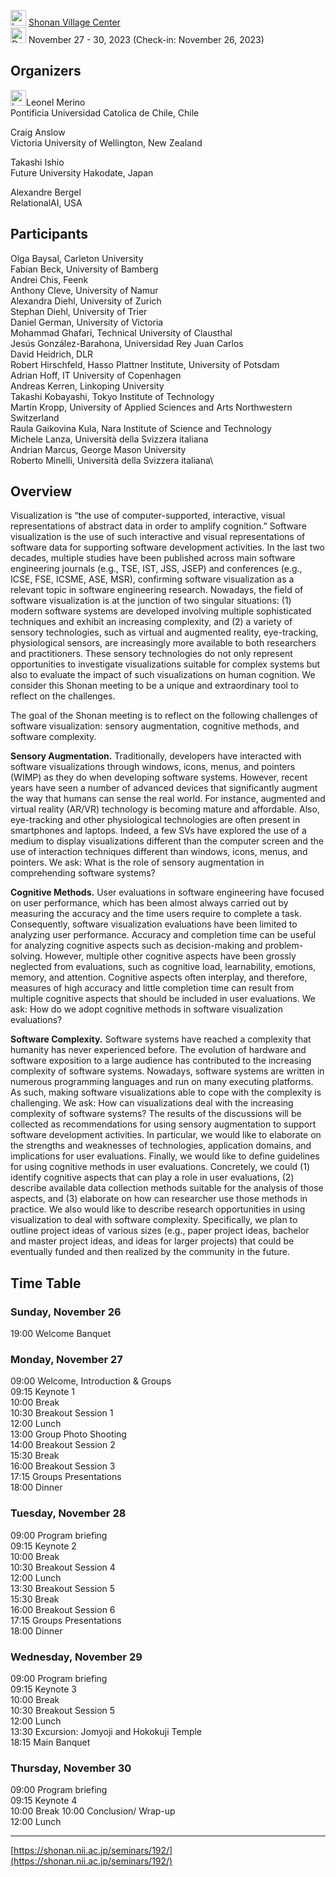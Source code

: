 <img src="https://shonan-meeting-192.github.io/map.png" alt="Location" width="25px"/> [Shonan Village Center](https://www.shonan-village.co.jp/eng/)\
<img src="https://shonan-meeting-192.github.io/schedule.png" alt="Date" width="25px"/> November 27 - 30, 2023 (Check-in: November 26, 2023)
 
## Organizers
<img src="https://shonan-meeting-192.github.io/leonel.png" alt="Location" width="25px"/>Leonel Merino\
Pontificia Universidad Catolica de Chile, Chile

Craig Anslow\
Victoria University of Wellington, New Zealand

Takashi Ishio\
Future University Hakodate, Japan

Alexandre Bergel\
RelationalAI, USA

## Participants
Olga Baysal, Carleton University\
Fabian Beck, University of Bamberg\
Andrei Chis, Feenk\
Anthony Cleve, University of Namur\
Alexandra Diehl, University of Zurich\
Stephan Diehl, University of Trier\
Daniel German, University of Victoria\
Mohammad Ghafari, Technical University of Clausthal\
Jesús González-Barahona, Universidad Rey Juan Carlos\
David Heidrich, DLR\
Robert Hirschfeld, Hasso Plattner Institute, University of Potsdam\
Adrian Hoff, IT University of Copenhagen\
Andreas Kerren, Linkoping University\
Takashi Kobayashi, Tokyo Institute of Technology\
Martin Kropp, University of Applied Sciences and Arts Northwestern Switzerland\
Raula Gaikovina Kula, Nara Institute of Science and Technology\
Michele Lanza, Università della Svizzera italiana\
Andrian Marcus, George Mason University\
Roberto Minelli, Università della Svizzera italiana\


## Overview

Visualization is “the use of computer-supported, interactive, visual representations of abstract data in order to amplify cognition.” Software visualization is the use of such interactive and visual representations of software data for supporting software development activities. In the last two decades, multiple studies have been published across main software engineering journals (e.g., TSE, IST, JSS, JSEP) and conferences (e.g., ICSE, FSE, ICSME, ASE, MSR), confirming software visualization as a relevant topic in software engineering research. Nowadays, the field of software visualization is at the junction of two singular situations: (1) modern software systems are developed involving multiple sophisticated techniques and exhibit an increasing complexity, and (2) a variety of sensory technologies, such as virtual and augmented reality, eye-tracking, physiological sensors, are increasingly more available to both researchers and practitioners. These sensory technologies do not only represent opportunities to investigate visualizations suitable for complex systems but also to evaluate the impact of such visualizations on human cognition. We consider this Shonan meeting to be a unique and extraordinary tool to reflect on the challenges.

The goal of the Shonan meeting is to reflect on the following challenges of software visualization: sensory augmentation, cognitive methods, and software complexity.

**Sensory Augmentation.** Traditionally, developers have interacted with software visualizations through windows, icons, menus, and pointers (WIMP) as they do when developing software systems. However, recent years have seen a number of advanced devices that significantly augment the way that humans can sense the real world. For instance, augmented and virtual reality (AR/VR) technology is becoming mature and affordable. Also, eye-tracking and other physiological technologies are often present in smartphones and laptops. Indeed, a few SVs have explored the use of a medium to display visualizations different than the computer screen and the use of interaction techniques different than windows, icons, menus, and pointers. We ask: What is the role of sensory augmentation in comprehending software systems?

**Cognitive Methods.** User evaluations in software engineering have focused on user performance, which has been almost always carried out by measuring the accuracy and the time users require to complete a task. Consequently, software visualization evaluations have been limited to analyzing user performance. Accuracy and completion time can be useful for analyzing cognitive aspects such as decision-making and problem-solving. However, multiple other cognitive aspects have been grossly neglected from evaluations, such as cognitive load, learnability, emotions, memory, and attention. Cognitive aspects often interplay, and therefore, measures of high accuracy and little completion time can result from multiple cognitive aspects that should be included in user evaluations. We ask: How do we adopt cognitive methods in software visualization evaluations?

**Software Complexity.** Software systems have reached a complexity that humanity has never experienced before. The evolution of hardware and software exposition to a large audience has contributed to the increasing complexity of software systems. Nowadays, software systems are written in numerous programming languages and run on many executing platforms. As such, making software visualizations able to cope with the complexity is challenging. We ask: How can visualizations deal with the increasing complexity of software systems?
The results of the discussions will be collected as recommendations for using sensory augmentation to support software development activities. In particular, we would like to elaborate on the strengths and weaknesses of technologies, application domains, and implications for user evaluations. Finally, we would like to define guidelines for using cognitive methods in user evaluations. Concretely, we could (1) identify cognitive aspects that can play a role in user evaluations, (2) describe available data collection methods suitable for the analysis of those aspects, and (3) elaborate on how can researcher use those methods in practice.
We also would like to describe research opportunities in using visualization to deal with software complexity. Specifically, we plan to outline project ideas of various sizes (e.g., paper project ideas, bachelor and master project ideas, and ideas for larger projects) that could be eventually funded and then realized by the community in the future.

## Time Table
### Sunday, November 26
19:00 Welcome Banquet

### Monday, November 27
09:00	 Welcome, Introduction & Groups\
09:15	 Keynote 1\
10:00 Break\
10:30 Breakout Session 1\
12:00 Lunch\
13:00 Group Photo Shooting\
14:00 Breakout Session 2\
15:30 Break\
16:00 Breakout Session 3\
17:15 Groups Presentations\
18:00 Dinner
 
### Tuesday, November 28
09:00 Program briefing\
09:15 Keynote 2\
10:00 Break\
10:30 Breakout Session 4\
12:00 Lunch\
13:30 Breakout Session 5\
15:30 Break\
16:00 Breakout Session 6\
17:15 Groups Presentations\
18:00 Dinner

### Wednesday, November 29
09:00	Program briefing\
09:15 Keynote 3\
10:00 Break\
10:30 Breakout Session 5\
12:00 Lunch\
13:30 Excursion: Jomyoji and Hokokuji Temple\
18:15 Main Banquet

### Thursday, November 30
09:00 Program briefing\
09:15 Keynote 4\
10:00 Break
10:00 Conclusion/ Wrap-up\
12:00 Lunch

---
[https://shonan.nii.ac.jp/seminars/192/](https://shonan.nii.ac.jp/seminars/192/)
